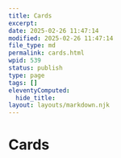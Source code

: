 ```yaml
---
title: Cards
excerpt: 
date: 2025-02-26 11:47:14
modified: 2025-02-26 11:47:14
file_type: md
permalink: cards.html
wpid: 539
status: publish
type: page
tags: []
eleventyComputed:
  hide_title: 
layout: layouts/markdown.njk
---
```


# Cards

<div class="dgwltd-block dgwltd-cards " id="block_500e46a770e9a1a15bbad18de28d4161-68aee7ac3e677"><div class="dgwltd-cards__content"><div class="acf-innerblocks-container">
<div class="dgwltd-cards__grid grid-count--0 "> </div></div> </div></div>
